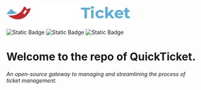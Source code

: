 <img src="https://github.com/jkingster/QuickTicket/blob/master/src/main/resources/io/jacobking/quickticket/icons/quickticket.png"/>

![Static Badge](https://img.shields.io/badge/stable_version-1.0.0-green) ![Static Badge](https://img.shields.io/badge/contributions-welcome-blue) ![Static Badge](https://img.shields.io/badge/download-link-red?link=https%3A%2F%2Fgithub.com%2Fjkingster%2FQuickTicket%2Freleases%2Ftag%2Fv1.0.0)
 

# Welcome to the repo of QuickTicket.

###### An open-source gateway to managing and streamlining the process of ticket management. 